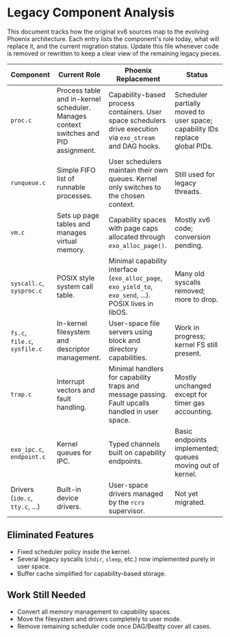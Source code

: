 # Legacy Component Analysis

This document tracks how the original xv6 sources map to the evolving
Phoenix architecture.  Each entry lists the component's role today,
what will replace it, and the current migration status.  Update this
file whenever code is removed or rewritten to keep a clear view of the
remaining legacy pieces.

| Component | Current Role | Phoenix Replacement | Status |
|-----------|--------------|---------------------|--------|
| `proc.c` | Process table and in-kernel scheduler. Manages context switches and PID assignment. | Capability-based process containers. User space schedulers drive execution via `exo_stream` and DAG hooks. | Scheduler partially moved to user space; capability IDs replace global PIDs. |
| `runqueue.c` | Simple FIFO list of runnable processes. | User schedulers maintain their own queues. Kernel only switches to the chosen context. | Still used for legacy threads. |
| `vm.c` | Sets up page tables and manages virtual memory. | Capability spaces with page caps allocated through `exo_alloc_page()`. | Mostly xv6 code; conversion pending. |
| `syscall.c`, `sysproc.c` | POSIX style system call table. | Minimal capability interface (`exo_alloc_page`, `exo_yield_to`, `exo_send`, ...). POSIX lives in libOS. | Many old syscalls removed; more to drop. |
| `fs.c`, `file.c`, `sysfile.c` | In-kernel filesystem and descriptor management. | User-space file servers using block and directory capabilities. | Work in progress; kernel FS still present. |
| `trap.c` | Interrupt vectors and fault handling. | Minimal handlers for capability traps and message passing. Fault upcalls handled in user space. | Mostly unchanged except for timer gas accounting. |
| `exo_ipc.c`, `endpoint.c` | Kernel queues for IPC. | Typed channels built on capability endpoints. | Basic endpoints implemented; queues moving out of kernel. |
| Drivers (`ide.c`, `tty.c`, ...) | Built-in device drivers. | User-space drivers managed by the `rcrs` supervisor. | Not yet migrated. |

## Eliminated Features
- Fixed scheduler policy inside the kernel.
- Several legacy syscalls (`chdir`, `sleep`, etc.) now implemented purely in user space.
- Buffer cache simplified for capability-based storage.

## Work Still Needed
- Convert all memory management to capability spaces.
- Move the filesystem and drivers completely to user mode.
- Remove remaining scheduler code once DAG/Beatty cover all cases.
